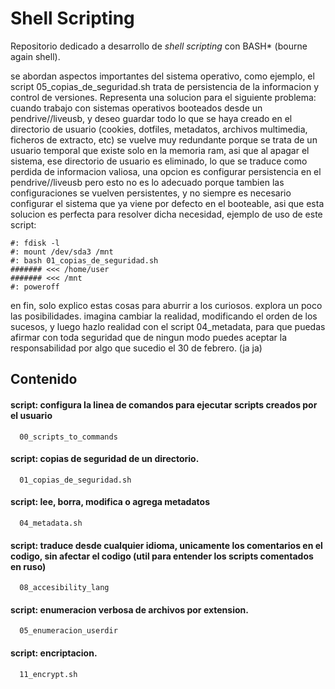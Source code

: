 # Shell Scripting
Repositorio dedicado a desarrollo de *shell scripting* con BASH* (bourne again shell).

se abordan aspectos importantes del sistema operativo, como ejemplo, el script 05_copias_de_seguridad.sh trata de persistencia de la informacion y control de versiones.
Representa una solucion para el siguiente problema: cuando trabajo con sistemas operativos booteados desde un pendrive//liveusb, y deseo guardar todo lo que se haya creado en el directorio de usuario (cookies, dotfiles, metadatos, archivos multimedia, ficheros de extracto, etc) se vuelve muy redundante porque se trata de un usuario temporal que existe solo en la memoria ram, asi que al apagar el sistema, ese directorio de usuario es eliminado, lo que se traduce como perdida de informacion valiosa, una opcion es configurar persistencia en el pendrive//liveusb pero esto no es lo adecuado porque tambien las configuraciones se vuelven persistentes, y no siempre es necesario configurar el sistema que ya viene por defecto en el booteable, asi que esta solucion es perfecta para resolver dicha necesidad, ejemplo de uso de este script:
```
#: fdisk -l
#: mount /dev/sda3 /mnt
#: bash 01_copias_de_seguridad.sh
####### <<< /home/user 
####### <<< /mnt
#: poweroff
```

en fin, solo explico estas cosas para aburrir a los curiosos. explora un poco las posibilidades. imagina cambiar la realidad, modificando el orden de los sucesos, y luego hazlo realidad con el script 04_metadata, para que puedas afirmar con toda seguridad que de ningun modo puedes aceptar la responsabilidad por algo que sucedio el 30 de febrero. (ja ja)

## Contenido
#### script: configura la linea de comandos para ejecutar scripts creados por el usuario
```
  00_scripts_to_commands
```
#### script: copias de seguridad de un directorio.
```
  01_copias_de_seguridad.sh
```

#### script: lee, borra, modifica o agrega metadatos
```
  04_metadata.sh
```

#### script: traduce desde cualquier idioma, unicamente los comentarios en el codigo, sin afectar el codigo (util para entender los scripts comentados en ruso)
```
  08_accesibility_lang
```

#### script: enumeracion verbosa de archivos por extension.
```
  05_enumeracion_userdir
```

#### script: encriptacion.
```
  11_encrypt.sh
```